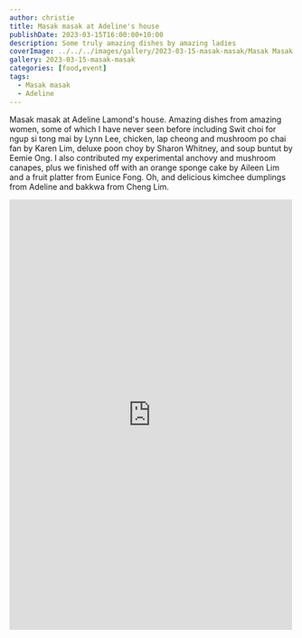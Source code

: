 ```yaml
---
author: christie
title: Masak masak at Adeline's house
publishDate: 2023-03-15T16:00:00+10:00
description: Some truly amazing dishes by amazing ladies
coverImage: ../../../images/gallery/2023-03-15-masak-masak/Masak Masak (21).jpeg
gallery: 2023-03-15-masak-masak
categories: [food,event]
tags:
  - Masak masak
  - Adeline
---
```


Masak masak at Adeline Lamond's house. Amazing dishes from amazing women, some of which I have never seen before including Swit choi for ngup si tong mai by Lynn Lee, chicken, lap cheong and mushroom po chai fan by Karen Lim, deluxe poon choy by Sharon Whitney, and soup buntut by Eemie Ong. I also contributed my experimental anchovy and mushroom canapes, plus we finished off with an orange sponge cake by Aileen Lim and a fruit platter from Eunice Fong. Oh, and delicious kimchee dumplings from Adeline and bakkwa from Cheng Lim.

<iframe src="https://www.facebook.com/plugins/post.php?href=https%3A%2F%2Fwww.facebook.com%2Fchris1.tham%2Fposts%2Fpfbid02fAoiC3MiiHEsSwvEoEg3jXDEts3GJxSjrcUgpj3EJBoMtjAUqss8o119MAE82pWal&show_text=true&width=500" width="500" height="761" style="border:none;overflow:hidden" scrolling="no" frameborder="0" allowfullscreen="true" allow="autoplay; clipboard-write; encrypted-media; picture-in-picture; web-share"></iframe>
